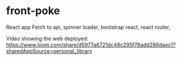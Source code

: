 # front-poke

React app
Fetch to api, spinner loader, bootstrap react, react router, 

Video showing the web deployed:
https://www.loom.com/share/d5977a6721dc48c295f78add286daec1?sharedAppSource=personal_library
